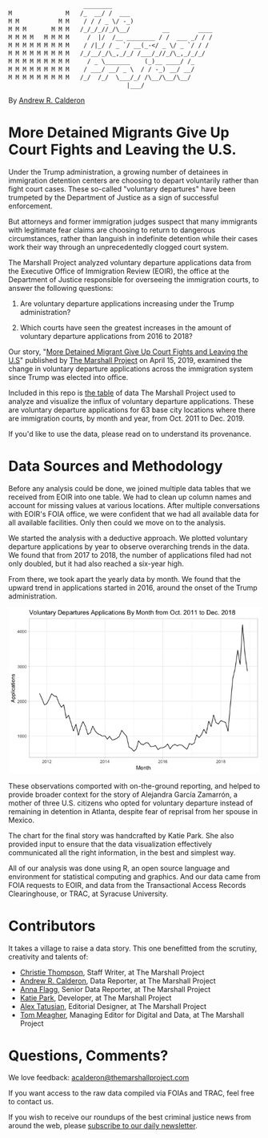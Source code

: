 ```
                     ________                            
M               M   /_  __/ /  ___                       
M M           M M    / / / _ \/ -_)                      
M M M       M M M   /_/_/_//_/\__/         __        ____
M M M M   M M M M     /  |/  /__ ________ / /  ___ _/ / /
M M M M M M M M M    / /|_/ / _ `/ __(_-</ _ \/ _ `/ / /
M M M M M M M M M   /_/__/_/\_,_/_/ /___/_//_/\_,_/_/_/  
M M M M M M M M M     / _ \_______    (_)__ ____/ /_     
M M M M M M M M M    / ___/ __/ _ \  / / -_) __/ __/     
M M M M M M M M M   /_/  /_/  \___/_/ /\__/\__/\__/     
                                 |___/  
```

By [Andrew R. Calderon](https://www.themarshallproject.org/staff/andrew-r.-calderon)

# More Detained Migrants Give Up Court Fights and Leaving the U.S.
Under the Trump administration, a growing number of detainees in immigration detention centers are choosing to depart voluntarily rather than fight court cases. These so-called "voluntary departures" have been trumpeted by the Department of Justice as a sign of successful enforcement.

But attorneys and former immigration judges suspect that many immigrants with legitimate fear claims are choosing to return to dangerous circumstances, rather than languish in indefinite detention while their cases work their way through an unprecedentedly clogged court system.

The Marshall Project analyzed voluntary departure applications data from the Executive Office of Immigration Review (EOIR), the office at the Department of Justice responsible for overseeing the immigration courts, to answer the following questions:


1. Are voluntary departure applications increasing under the Trump administration?  


2. Which courts have seen the greatest increases in the amount of voluntary departure applications from 2016 to 2018?   

Our story, "[More Detained Migrant Give Up Court Fights and Leaving the U.S](https://www.themarshallproject.org/2019/04/15/more-detained-immigrants-are-giving-up-court-fights-and-leaving-the-u-s)" published by [The Marshall Project](http://themarshallproject.org) on April 15, 2019, examined the change in voluntary departure applications across the immigration system since Trump was elected into office.

Included in this repo is [the table](data/df_monthly_vdeparture_applications_2012_2018.csv) of data The Marshall Project used to analyze and visualize the influx of voluntary departure applications. These are voluntary departure applications for 63 base city locations where there are immigration courts, by month and year, from Oct. 2011 to Dec. 2019.

If you'd like to use the data, please read on to understand its provenance.

# Data Sources and Methodology

Before any analysis could be done, we joined multiple data tables that we received from EOIR into one table. We had to clean up column names and account for missing values at various locations. After multiple conversations with EOIR's FOIA office, we were confident that we had all available data for all available facilities. Only then could we move on to the analysis.

We started the analysis with a deductive approach. We plotted voluntary departure applications by year to observe overarching trends in the data. We found that from 2017 to 2018, the number of applications filed had not only doubled, but it had also reached a six-year high.

From there, we took apart the yearly data by month. We found that the upward trend in applications started in 2016, around the onset of the Trump administration.

![Voluntary Departure Applications, by month, from 2012 to 2018](https://github.com/themarshallproject/eoir_voluntary_departures_applications/blob/master/plots/Voluntary_Departure_Applications_by_Month.png)

These observations comported with on-the-ground reporting, and helped to provide broader context for the story of Alejandra García Zamarrón, a mother of three U.S. citizens who opted for voluntary departure instead of remaining in detention in Atlanta, despite fear of reprisal from her spouse in Mexico.

The chart for the final story was handcrafted by Katie Park. She also provided input to ensure that the data visualization effectively communicated all the right information, in the best and simplest way.

All of our analysis was done using R, an open source language and environment for statistical computing and graphics. And our data came from FOIA requests to EOIR, and data from the Transactional Access Records Clearinghouse, or TRAC, at Syracuse University.


# Contributors
It takes a village to raise a data story. This one benefitted from the scrutiny, creativity and talents of:

- [Christie Thompson](https://www.themarshallproject.org/staff/christie-thompson), Staff Writer, at The Marshall Project
- [Andrew R. Calderon](https://www.themarshallproject.org/staff/andrew-r.-calderon), Data Reporter, at The Marshall Project
- [Anna Flagg](https://www.themarshallproject.org/staff/anna-flagg), Senior Data Reporter, at The Marshall Project
- [Katie Park](https://www.themarshallproject.org/staff/katie-park), Developer, at The Marshall Project
- [Alex Tatusian](https://www.themarshallproject.org/staff/alex-tatusian), Editorial Designer, at The Marshall Project
- [Tom Meagher](https://www.themarshallproject.org/staff/tom-meagher), Managing Editor for Digital and Data, at The Marshall Project


# Questions, Comments?
We love feedback: acalderon@themarshallproject.com

If you want access to the raw data compiled via FOIAs and TRAC, feel free to contact us.

If you wish to receive our roundups of the best criminal justice news from around the web, please [subscribe to our daily newsletter](https://themarshallproject.us3.list-manage.com/subscribe?u=a92567c13cca06b470824aead&id=5e02cdad9d).
